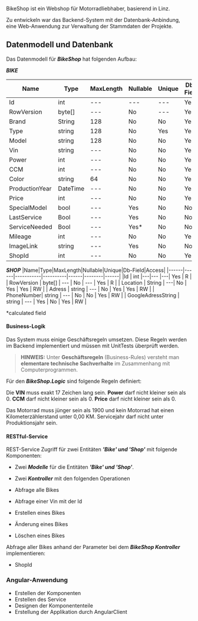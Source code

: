 



BikeShop ist ein Webshop für Motorradliebhaber, basierend in Linz.


Zu entwickeln war das Backend-System mit der Datenbank-Anbindung, eine Web-Anwendung zur Verwaltung der Stammdaten der Projekte.



## Datenmodell und Datenbank

Das Datenmodell für ***BikeShop*** hat folgenden Aufbau:


***BIKE***

|Name|Type|MaxLength|Nullable|Unique|Db-Field|Access|
|------|------|-----------|----------|------|--------|------|
|Id | int |---|---  |---|  Yes | R |
 | RowVersion | byte[] | --- | No | --- |  Yes | R |
 | Brand | String | 128 | No |  No | Yes | RW |
  | Type | string | 128 | No | Yes | Yes | RW |
  | Model | string | 128 | No | No | Yes | RW |
  | Vin | string | --- | No | No | Yes | RW |
  | Power | int | --- | No | No | Yes | RW |
  | CCM | int | --- | No | No | Yes | RW |
  | Color | string | 64 | No | No | Yes | RW |
  | ProductionYear | DateTime | --- | No | No | Yes | RW |
  | Price | int | --- | No | No | Yes | RW |
  | SpecialModel | bool | --- | Yes | No | No | RW |
  | LastService | Bool | --- | Yes | No | No | RW |
  | ServiceNeeded | Bool | --- | Yes* | No | No | RW |
  | Mileage | int | --- | No | No | Yes | RW |
 | ImageLink | string | --- | Yes | No | No | RW |
  | ShopId | int | --- | No | No | Yes | RW |


***SHOP***
|Name|Type|MaxLength|Nullable|Unique|Db-Field|Access|
|------|------|-----------|----------|------|--------|------|
|Id | int |---|---  |---|  Yes | R |
 | RowVersion | byte[] | --- | No | --- |  Yes | R |
 | Location | String | ---| No |  Yes | Yes | RW |
  | Adress | string | --- | No | Yes | Yes | RW |
  | PhoneNumber| string | --- | No | No | Yes | RW |
  | GoogleAdressString | string | --- | Yes | No | Yes | RW |


*calculated field


#### Business-Logik

Das System muss einige Geschäftsregeln umsetzen. Diese Regeln werden im Backend implementiert und müssen mit UnitTests überprüft werden.

> **HINWEIS:** Unter **Geschäftsregeln** (Business-Rules) versteht man **elementare technische Sachverhalte** im Zusammenhang mit Computerprogrammen.

Für den ***BikeShop.Logic*** sind folgende Regeln definiert:

Die **VIN** muss exakt 17 Zeichen lang sein.
**Power** darf nicht kleiner sein als 0.
**CCM** darf nicht kleiner sein als 0.
**Price** darf nicht kleiner sein als 0.

Das Motorrad muss jünger sein als 1900 und kein Motorrad hat einen Kilometerzählerstand unter 0,00 KM. Servicejahr darf nicht unter Produktionsjahr sein.


#### RESTful-Service

REST-Service Zugriff für zwei Entitäten ***'Bike' und 'Shop'*** mit folgende Komponenten:

- Zwei ***Modelle*** für die Entitäten ***'Bike' und 'Shop'***.

- Zwei ***Kontroller*** mit den folgenden Operationen

- Abfrage alle Bikes

- Abfrage einer Vin mit der Id

- Erstellen eines Bikes

- Änderung eines Bikes

- Löschen eines Bikes

 Abfrage aller Bikes anhand der Parameter bei dem ***BikeShop Kontroller*** implementieren:

- ShopId

### Angular-Anwendung


- Erstellen der Komponenten
- Erstellen des Service
- Designen der Komponententeile
- Erstellung der Applikation durch AngularClient


